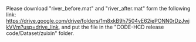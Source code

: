 Please download "river_before.mat" and "river_after.mat" form the following link:
<https://drive.google.com/drive/folders/1m8xkB9h7504vE62iePONN0rDzJwjkVVm?usp=drive_link>, 
and put the file in the "CODE-HCD release code/Dataset/zuixin" folder.
